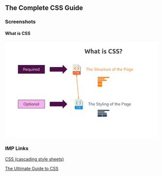 ## The Complete CSS Guide



### Screenshots

#### What is CSS
![Screenshot](./Screenshots/Screenshot1.png?raw=true "Screenshot")



### IMP Links

[CSS (cascading style sheets)](https://www.theserverside.com/definition/cascading-style-sheet-CSS)

[The Ultimate Guide to CSS](https://skillcrush.com/2012/04/03/css/)



